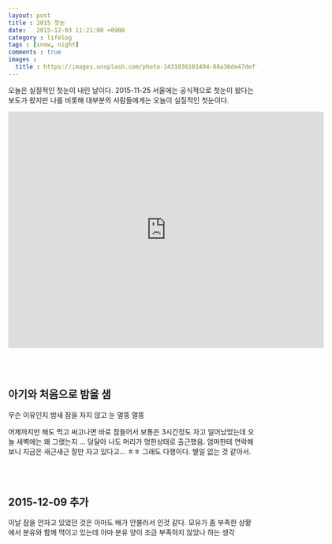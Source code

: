 ```yaml
---
layout: post
title : 2015 첫눈
date:   2015-12-03 11:21:00 +0900
category : lifelog
tags : [snow, night]
comments : true
images :
  title : https://images.unsplash.com/photo-1431036101494-66a36de47def?ixlib=rb-0.3.5&q=80&fm=jpg&crop=entropy&s=dcbb2a1a220c9f6aa5150231d1b0796c
---
```


오늘은 실질적인 첫눈이 내린 날이다. 2015-11-25 서울에는 공식적으로 첫눈이 왔다는 보도가 왔지만 나를 비롯해 대부분의 사람들에게는 오늘이 실질적인 첫눈이다.

<iframe width="640" height="480" src="https://www.youtube.com/embed/nkA04snciSY" frameborder="0" allowfullscreen></iframe>

<!--more-->
<br/><br/>

## 아기와 처음으로 밤을 샘

무슨 이유인지 밤새 잠을 자지 않고 눈 멀뚱 멀뚱

어제까지만 해도 먹고 싸고나면 바로 잠들어서 보통은 3시간정도 자고 일어났었는데 오늘 새벽에는 왜 그랬는지 ... 덩달아 나도 머리가 멍한상태로 출근했음. 엄마한테 연락해보니 지금은 새근새근 잘만 자고 있다고... ㅎㅎ 그래도 다행이다. 별일 없는 것 같아서.


<br/><br/>

## 2015-12-09 추가

이날 잠을 안자고 있었던 것은 아마도 배가 안불러서 인것 같다. 모유가 좀 부족한 상황에서 분유와 함께 먹이고 있는데 아마 분유 양이 조금 부족하지 않았나 하는 생각
